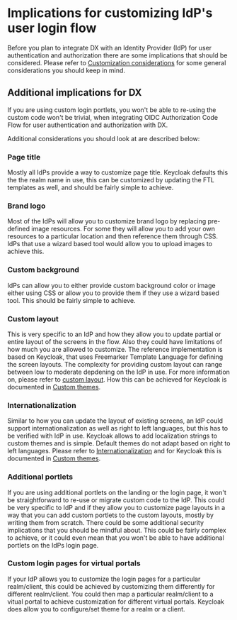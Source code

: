 # Implications for customizing IdP's user login flow

Before you plan to integrate DX with an Identity Provider (IdP) for user authentication and authorization there are some implications that should be considered. Please refer to [Customization considerations](https://git.cwp.pnp-hcl.com/hclds/hclds-keycloak/blob/develop/docs/customization/oidc-customization-considerations.md) for some general considerations you should keep in mind.

## Additional implications for DX

If you are using custom login portlets, you won't be able to re-using the custom code won't be trivial, when integrating OIDC Authorization Code Flow for user authentication and authorization with DX.

Additional considerations you should look at are described below:

### Page title

Mostly all IdPs provide a way to customize page title. Keycloak defaults this the the realm name in use, this can be customized by updating the FTL templates as well, and should be fairly simple to achieve.

### Brand logo

Most of the IdPs will allow you to customize brand logo by replacing pre-defined image resources. For some they will allow you to add your own resources to a particular location and then reference them through CSS. IdPs that use a wizard based tool would allow you to upload images to achieve this.

### Custom background

IdPs can allow you to either provide custom background color or image either using CSS or allow you to provide them if they use a wizard based tool. This should be fairly simple to achieve.

### Custom layout

This is very specific to an IdP and how they allow you to update partial or entire layout of the screens in the flow. Also they could have limitations of how much you are allowed to customize. The reference implementation is based on Keycloak, that uses Freemarker Template Language for defining the screen layouts. The complexity for providing custom layout can range between low to moderate depdening on the IdP in use. For more information on, please refer to [custom layout](https://git.cwp.pnp-hcl.com/hclds/hclds-keycloak/blob/develop/docs/customization/oidc-customization-considerations.md#custom-layouts). How this can be achieved for Keycloak is documented in [Custom themes](https://git.cwp.pnp-hcl.com/hclds/hclds-keycloak/blob/develop/docs/customization/custom-themes.md#html-templates).

### Internationalization

Similar to how you can update the layout of existing screens, an IdP could support internationalization as well as right to left languages, but this has to be verified with IdP in use. Keycloak allows to add localization strings to custom themes and is simple. Default themes do not adapt based on right to left languages. Please refer to [Internationalization](https://git.cwp.pnp-hcl.com/hclds/hclds-keycloak/blob/develop/docs/customization/oidc-customization-considerations.md#internationalization) and for Keycloak this is documented in [Custom themes](https://git.cwp.pnp-hcl.com/hclds/hclds-keycloak/blob/develop/docs/customization/custom-themes.md#internationalization).

### Additional portlets

If you are using additional portlets on the landing or the login page, it won't be straightforward to re-use or migrate custom code to the IdP. This could be very specific to IdP and if they allow you to customize page layouts in a way that you can add custom portlets to the custom layouts, mostly by writing them from scratch. There could be some additional security implications that you should be mindful about. This could be fairly complex to achieve, or it could even mean that you won't be able to have additional portlets on the IdPs login page.

### Custom login pages for virtual portals

If your IdP allows you to customize the login pages for a particular realm/client, this could be achieved by customizing them differently for different realm/client. You could then map a particular realm/client to a vitual portal to achieve customization for different virtual portals. Keycloak does allow you to configure/set theme for a realm or a client.
